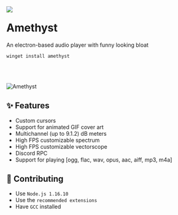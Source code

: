 <img align="left" src="https://media.discordapp.net/attachments/667464431562653706/1025732056124235826/icon.png?width=192&height=192">

# Amethyst
An electron-based audio player with funny looking bloat

```powershell
winget install amethyst
```
<br>
<br>

![Amethyst](https://cdn.discordapp.com/attachments/667464431562653706/1032926969328844850/unknown.png)

## ✨ Features
- Custom cursors
- Support for animated GIF cover art
- Multichannel (up to 9.1.2) dB meters
- High FPS customizable spectrum
- High FPS customizable vectorscope
- Discord RPC
- Support for playing [ogg, flac, wav, opus, aac, aiff, mp3, m4a]

## 📝 Contributing
- Use `Node.js 1.16.10`
- Use the `recommended extensions`
- Have `GCC` installed
